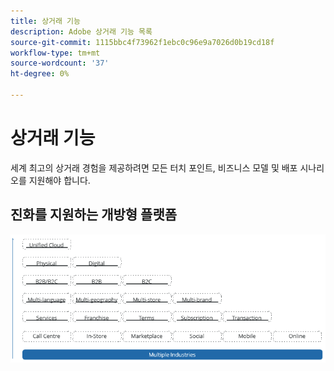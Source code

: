 ```yaml
---
title: 상거래 기능
description: Adobe 상거래 기능 목록
source-git-commit: 1115bbc4f73962f1ebc0c96e9a7026d0b19cd18f
workflow-type: tm+mt
source-wordcount: '37'
ht-degree: 0%

---
```



# 상거래 기능

세계 최고의 상거래 경험을 제공하려면 모든 터치 포인트, 비즈니스 모델 및 배포 시나리오를 지원해야 합니다.

## 진화를 지원하는 개방형 플랫폼

![상거래 기술의 가치](../../assets/playbooks/commerce-features.png)
